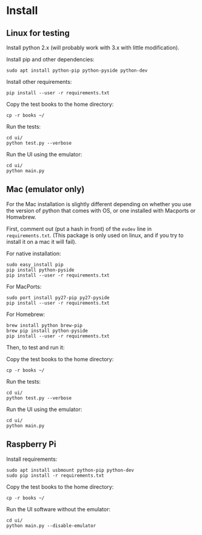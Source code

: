 # Install

## Linux for testing

Install python 2.x (will probably work with 3.x with little modification).

Install pip and other dependencies:
```
sudo apt install python-pip python-pyside python-dev
```

Install other requirements: 
```
pip install --user -r requirements.txt
```

Copy the test books to the home directory:

    cp -r books ~/

Run the tests:

    cd ui/
    python test.py --verbose

Run the UI using the emulator:

    cd ui/
    python main.py

## Mac (emulator only)
For the Mac installation is slightly different depending on whether you use the version of python that comes with OS, or one installed with Macports or Homwbrew.

First, comment out (put a hash in front) of the `evdev` line in `requirements.txt`. (This package is only used on linux, and if you try to install it on a mac it will fail). 

For native installation:
```
sudo easy_install pip
pip install python-pyside
pip install --user -r requirements.txt
```

For MacPorts:
```
sudo port install py27-pip py27-pyside
pip install --user -r requirements.txt
```

For Homebrew:
```
brew install python brew-pip
brew pip install python-pyside
pip install --user -r requirements.txt
```

Then, to test and run it:

Copy the test books to the home directory:

    cp -r books ~/

Run the tests:

    cd ui/
    python test.py --verbose

Run the UI using the emulator:

    cd ui/
    python main.py




## Raspberry Pi

Install requirements:

    sudo apt install usbmount python-pip python-dev
    sudo pip install -r requirements.txt

Copy the test books to the home directory:

    cp -r books ~/

Run the UI software without the emulator:

    cd ui/
    python main.py --disable-emulator

